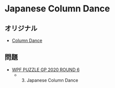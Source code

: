 # Japanese Column Dance

## オリジナル
- [Column Dance](columndance.md)

## 問題
- [WPF PUZZLE GP 2020 ROUND 6](../questions/wpfpgp2020-6.md)
	- 3. Japanese Column Dance
